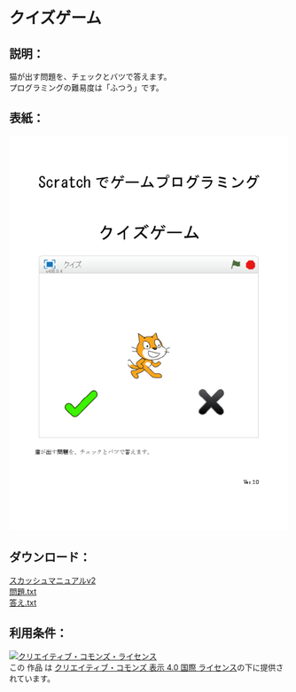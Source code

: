 # クイズゲーム

## 説明：
猫が出す問題を、チェックとバツで答えます。  
プログラミングの難易度は「ふつう」です。  

## 表紙：
![表紙](クイズマニュアル.png)

## ダウンロード：
[スカッシュマニュアルv2](クイズマニュアル.docx)  
[問題.txt](問題.txt)  
[答え.txt](答え.txt)  


## 利用条件：
<a rel="license" href="http://creativecommons.org/licenses/by/4.0/"><img alt="クリエイティブ・コモンズ・ライセンス" style="border-width:0" src="https://i.creativecommons.org/l/by/4.0/88x31.png" /></a><br />この 作品 は <a rel="license" href="http://creativecommons.org/licenses/by/4.0/">クリエイティブ・コモンズ 表示 4.0 国際 ライセンス</a>の下に提供されています。
